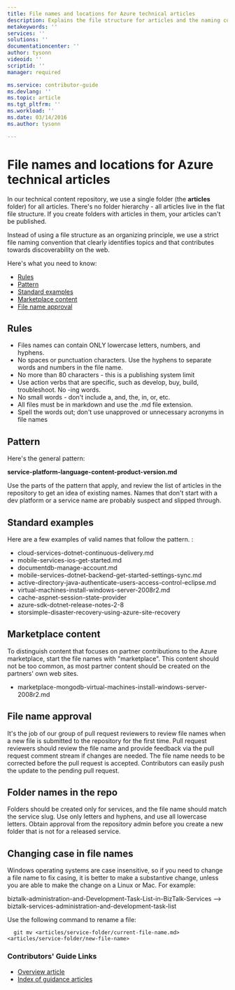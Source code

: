 ```yaml
---
title: File names and locations for Azure technical articles
description: Explains the file structure for articles and the naming conventions you should follow when you create a new article.
metakeywords: ''
services: ''
solutions: ''
documentationcenter: ''
author: tysonn
videoid: ''
scriptid: ''
manager: required

ms.service: contributor-guide
ms.devlang: ''
ms.topic: article
ms.tgt_pltfrm: ''
ms.workload: ''
ms.date: 03/14/2016
ms.author: tysonn

---
```

# File names and locations for Azure technical articles
In our technical content repository, we use a single folder (the **articles** folder) for all articles. There's no folder hierarchy - all articles live in the flat file structure. If you create folders with articles in them, your articles can't be published.

Instead of using a file structure as an organizing principle, we use a strict file naming convention that clearly identifies topics and that contributes towards discoverability on the web.

Here's what you need to know:

* [Rules](#rules)
* [Pattern](#pattern)
* [Standard examples](#standard-examples)
* [Marketplace content](#marketplace-content)
* [File name approval](#file-name-approval)

## Rules
* Files names can contain ONLY lowercase letters, numbers, and hyphens. 
* No spaces or punctuation characters. Use the hyphens to separate words and numbers in the file name.
* No more than 80 characters - this is a publishing system limit
* Use action verbs that are specific, such as develop, buy, build, troubleshoot. No -ing words.
* No small words - don't include a, and, the, in, or, etc.
* All files must be in markdown and use the .md file extension.
* Spell the words out; don't use unapproved or unnecessary acronyms in file names

## Pattern
Here's the general pattern:

 **service-platform-language-content-product-version.md**

Use the parts of the pattern that apply, and review the list of articles in the repository to get an idea of existing names. Names that don't start with a dev platform or a service name are probably suspect and slipped through.

## Standard examples
Here are a few examples of valid names that follow the pattern. :

* cloud-services-dotnet-continuous-delivery.md
* mobile-services-ios-get-started.md
* documentdb-manage-account.md
* mobile-services-dotnet-backend-get-started-settings-sync.md
* active-directory-java-authenticate-users-access-control-eclipse.md
* virtual-machines-install-windows-server-2008r2.md
* cache-aspnet-session-state-provider
* azure-sdk-dotnet-release-notes-2-8
* storsimple-disaster-recovery-using-azure-site-recovery

## Marketplace content
To distinguish content that focuses on partner contributions to the Azure marketplace, start the file names with "marketplace". This content should not be too common, as most partner content should be created on the partners' own web sites.

* marketplace-mongodb-virtual-machines-install-windows-server-2008r2.md

## File name approval
It's the job of our group of pull request reviewers to review file names when a new file is submitted to the repository for the first time. Pull request reviewers should review the file name and provide feedback via the pull request comment stream if changes are needed. The file name needs to be corrected before the pull request is accepted. Contributors can easily push the update to the pending pull request.

## Folder names in the repo
Folders should be created only for services, and the file name should match the service slug. Use only letters and hyphens, and use all lowercase letters. Obtain approval from the repository admin before you create a new folder that is not for a released service.

## Changing case in file names
Windows operating systems are case insensitive, so if you need to change a file name to fix casing, it is better to make a substantive change, unless you are able to make the change on a Linux or Mac. For example:

  biztalk-administration-and-Development-Task-List-in-BizTalk-Services --> biztalk-services-administration-and-development-task-list

Use the following command to rename a file:

```
  git mv <articles/service-folder/current-file-name.md> <articles/service-folder/new-file-name>
```

### Contributors' Guide Links
* [Overview article](../README.md)
* [Index of guidance articles](contributor-guide-index.md)

<!--Anchors-->
[Rules]: #rules
[Pattern]: #pattern
[Standard examples]: #standard-examples
[Marketplace content]: #marketplace-content
[File name approval]: #file-name-approval
